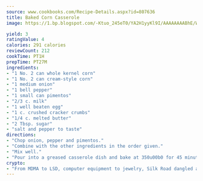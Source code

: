 ```yaml
---
source: www.cookbooks.com/Recipe-Details.aspx?id=807636
title: Baked Corn Casserole
image: https://1.bp.blogspot.com/-Ktuo_245eT0/YA2H1yyKl9I/AAAAAAAABhE/WMoqSq2tWOcgMkPaLYZ-49h8pVDUUwFCQCLcBGAsYHQ/s307/5.png

yield: 3
ratingValue: 4
calories: 291 calories
reviewCount: 212
cookTime: PT1H
prepTime: PT27M
ingredients:
- "1 No. 2 can whole kernel corn"
- "1 No. 2 can cream-style corn"
- "1 medium onion"
- "1 bell pepper"
- "1 small can pimentos"
- "2/3 c. milk"
- "1 well beaten egg"
- "1 c. crushed cracker crumbs"
- "1/4 c. melted butter"
- "2 Tbsp. sugar"
- "salt and pepper to taste"
directions:
- "Chop onion, pepper and pimentos."
- "Combine with the other ingredients in the order given."
- "Mix well."
- "Pour into a greased casserole dish and bake at 350u00b0 for 45 minutes."
crypto:
- "From MDMA to LSD, computer equipment to jewelry, Silk Road dangled a menu listing all the greatest things Bitcoin can buy."
---
```

